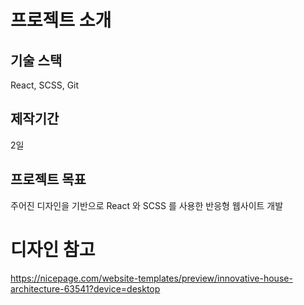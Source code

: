 # 프로젝트 소개

## 기술 스택
React, SCSS, Git

## 제작기간
2일

## 프로젝트 목표
주어진 디자인을 기반으로 React 와 SCSS 를 사용한 반응형 웹사이트 개발


# 디자인 참고
https://nicepage.com/website-templates/preview/innovative-house-architecture-63541?device=desktop
